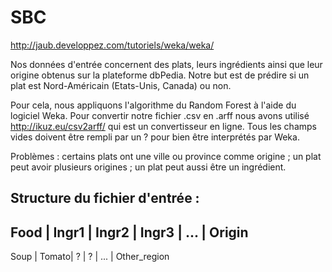 # SBC

http://jaub.developpez.com/tutoriels/weka/weka/

Nos données d'entrée concernent des plats, leurs ingrédients ainsi que leur origine obtenus sur la plateforme dbPedia.
Notre but est de prédire si un plat est Nord-Américain (Etats-Unis, Canada) ou non.

Pour cela, nous appliquons l'algorithme du Random Forest à l'aide du logiciel Weka. Pour convertir notre fichier .csv en .arff nous avons utilisé http://ikuz.eu/csv2arff/ qui est un convertisseur en ligne. Tous les champs vides doivent être rempli par un ? pour bien être interprétés par Weka.

Problèmes : certains plats ont une ville ou province comme origine ; un plat peut avoir plusieurs origines ; un plat peut aussi être un ingrédient.

Structure du fichier d'entrée :
--------------------------------------------------
Food | Ingr1 | Ingr2 | Ingr3 | ... | Origin
--------------------------------------------------
Soup | Tomato|   ?   |   ?   | ... | Other_region